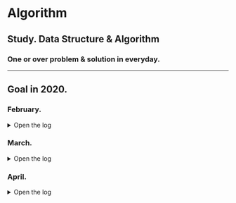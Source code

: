 # Algorithm
## Study. Data Structure &amp; Algorithm

### One or over problem & solution in everyday.

------

## Goal in 2020.

### February.
<details>
<summary>Open the log</summary>
<div markdown="1">
  
- 02.09) baekjoon 2156 
- 02.10) baekjoon 1912
- 02.11) baekjoon 10250(Incomplete)
- 02.12) baekjoon 10250, 1085, 11050, 2798
- 02.13) baekjoon 1018
- 02.14) baekjoon 1181
- 02.15) baekjoon 2609, 11650
- 02.16) departure(from South Korea, to Hungary)
- 02.17) baekjoon 10814
- 02.18) baekjoon 1259, 1920, 1978, 2164, 9012, 10816, 10828, 10845, 10866, 15829, 17626, 18111
- 02.19) baekjoon 1620, 1764, 2630, 11399, 11724, 11726
- 02.20) baekjoon 2606
- 02.21) baekjoon 1012, 1931, 11279
- 02.22) baekjoon 1260, 1697, 1918, 1927, 7569, 7576, 7662
- 02.23) baekjoon 1149, 1629, 1932, 2407, 11053, 11723, 11725, 15654
- 02.24) baekjoon 1991, 2167, 9663, 11004
- 02.25) baekjoon 1753, 1865, 1967, 2206, 9251, 11404, 12865
- 02.26) baekjoon 1167, 1786, 2263, 14938
- 02.27) baekjoon 9465, 15652, 15657, 15663, 15666
- 02.28) baekjoon 5639, 9205
- 02.29) baekjoon 1043, 1916

</div>
</details>

### March.
<details>
<summary>Open the log</summary>
<div markdown="1">
  
- 03.01) baekjoon 12851, 14502, 16953
- 03.02) baekjoon 2448, 17070
- 03.03) baekjoon 2096, 2638, 10830, 17144
- 03.04) baekjoon 1016, 1238, 1504, 11054, 11779, 18119
- 03.05) baekjoon 2166, 2467, 9252, 9466, 12852, 12849
- 03.06) baekjoon 1005, 1197, 1806, 2056, 2239, 2473
- 03.07) baekjoon 2252, 2623, 7579, 11049, 13460 
- 03.08) baekjoon 2098, 7453, 10942, 12100, 14003
- 03.09) baekjoon 9328
- 03.10) baekjoon 1107, 1261, 16946
- 03.11) baekjoon 1405, 1600, 1759
- 03.12) baekjoon 10800
- 03.13) baekjoon 1533
- 03.14) departure(from Poland, to Qatar)
- 03.15) departure(from Qatar, to South Korea)
- 03.16) baekjoon 1647, 4386
- 03.17) programmers 60063(incompleted)
- 03.18) baekjoon 17136, programmers 60057(카카오공채, 문자열압축)
- 03.19) studying...
- 03.20) other projects
- 03.21) baekjoon 1525
- 03.22) programmers 60063
- 03.23) baekjoon 17406
- 03.24) baekjoon 17472, programmers 60061(기둥과 보, imcomplete)
- 03.25) other projects, baekjoon 15683(incomplete)
- 03.26) baekjoon 12094, 15683
- 03.27) programmers 60058(괄호변환)
- 03.28) baekjoon 15684, 17140
- 03.29) other projects
- 03.30) baekjoon 17837
- 03.31) baekjoon 17825(incomplete)

</div>
</details>


### April.
<details>
<summary>Open the log</summary>
<div markdown="1">
  
- 04.01) baekjoon 16638
- 04.02)
- 04.03) other project

</div>
</details>
